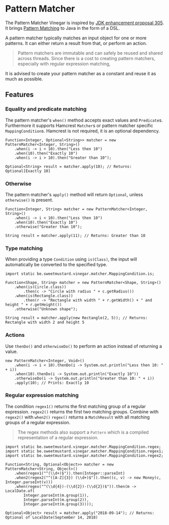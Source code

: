 # Pattern Matcher

The Pattern Matcher Vinegar is inspired by [JDK enhancement proposal 305](http://openjdk.java.net/jeps/305).
It brings [Pattern Matching](https://en.wikipedia.org/wiki/Pattern_matching) to Java in the form of a DSL.

A pattern matcher typically matches an input object for one or more patterns.
It can either return a result from that, or perform an action.

> Pattern matchers are immutable and can safely be reused and shared across threads.
Since there is a cost to creating pattern matchers, especially with regular expression matching,

It is advised to create your pattern matcher as a constant and reuse it as much as possible.

## Features

### Equality and predicate matching

The pattern matcher's `when()` method accepts exact values and `Predicate`s. 
Furthermore it supports Hamcrest `Matcher`s or pattern matcher specific `MappingCondition`s.
Hamcrest is not required, it is an optional dependency.

```
Function<Integer, Optional<String>> matcher = new PatternMatcher<Integer, String>()
    .when(i -> i < 10).then("Less then 10")
    .when(10).then("Exactly 10")
    .when(i -> i > 10).then("Greater than 10");
    
Optional<String> result = matcher.apply(10); // Returns: Optional[Exactly 10]
```

### Otherwise

The pattern matcher's `apply()` method will return `Optional`, unless `otherwise()` is present.

```
Function<Integer, String> matcher = new PatternMatcher<Integer, String>()
    .when(i -> i < 10).then("Less then 10")
    .when(10).then("Exactly 10")
    .otherwise("Greater than 10");
    
String result = matcher.apply(11); // Returns: Greater than 10
```

### Type matching

When providing a type `Condition` using `is(Class)`, the input will automatically be converted to the specified type.

```
import static be.sweetmustard.vinegar.matcher.MappingCondition.is;

Function<Shape, String> matcher = new PatternMatcher<Shape, String>()
    .when(is(Circle.class))
        .then(c -> "Circle with radius " + c.getRadius())
    .when(is(Rectangle.class))
        .then(r -> "Rectangle with width " + r.getWidth() + " and height " + r.getHeight())
    .otherwise("Unknown shape");

String result = matcher.apply(new Rectangle(2, 5)); // Returns: Rectangle with width 2 and height 5
```

### Actions

Use `thenDo()` and `otherwiseDo()` to perform an action instead of returning a value.

```
new PatternMatcher<Integer, Void>()
    .when(i -> i < 10).thenDo(i -> System.out.println("Less then 10: " + i))
    .when(10).thenDo(i -> System.out.println("Exactly 10"))
    .otherwiseDo(i -> System.out.println("Greater than 10: " + i))
    .apply(10); // Prints: Exactly 10
```

### Regular expression matching

The condition `regex1()` returns the first matching group of a regular expression.
`regex2()` returns the first two matching groups. Combine with `regex2()` with `when2()`
`regex()` returns a `MatchResult` with all matching groups of a regular expression.

> The regex methods also support a `Pattern` which is a compiled representation of a regular expression.
```
import static be.sweetmustard.vinegar.matcher.MappingCondition.regex;
import static be.sweetmustard.vinegar.matcher.MappingCondition.regex1;
import static be.sweetmustard.vinegar.matcher.MappingCondition.regex2;

Function<String, Optional<Object>> matcher = new PatternMatcher<String, Object>()
    .when(regex1("^(\\d+)$")).then(Integer::parseInt)
    .when2(regex2("^([A-Z]{3}) (\\d+)$")).then((c, v) -> new Money(c, Integer.parseInt(v)))
    .when(regex("^(\\d{4})-(\\d{2})-(\\d{2})$")).then(m -> LocalDate.of(
        Integer.parseInt(m.group(1)), 
        Integer.parseInt(m.group(2)),
        Integer.parseInt(m.group(3))));
        
Optional<Object> result = matcher.apply("2018-09-14"); // Returns: Optional of LocalDate(September 14, 2018)
```